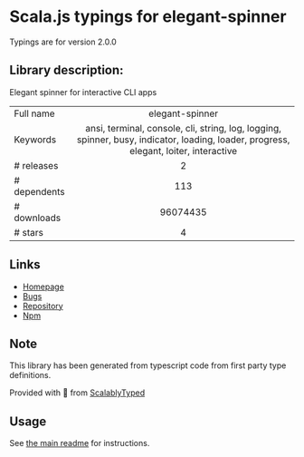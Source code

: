 
# Scala.js typings for elegant-spinner

Typings are for version 2.0.0

## Library description:
Elegant spinner for interactive CLI apps

|                    |                 |
| ------------------ | :-------------: |
| Full name          | elegant-spinner |
| Keywords           | ansi, terminal, console, cli, string, log, logging, spinner, busy, indicator, loading, loader, progress, elegant, loiter, interactive |
| # releases         | 2 |
| # dependents       | 113 |
| # downloads        | 96074435 |
| # stars            | 4 |

## Links
- [Homepage](https://github.com/sindresorhus/elegant-spinner#readme)
- [Bugs](https://github.com/sindresorhus/elegant-spinner/issues)
- [Repository](https://github.com/sindresorhus/elegant-spinner)
- [Npm](https://www.npmjs.com/package/elegant-spinner)
    


## Note
This library has been generated from typescript code from first party type definitions.

Provided with :purple_heart: from [ScalablyTyped](https://github.com/oyvindberg/ScalablyTyped)

## Usage
See [the main readme](../../readme.md) for instructions.


